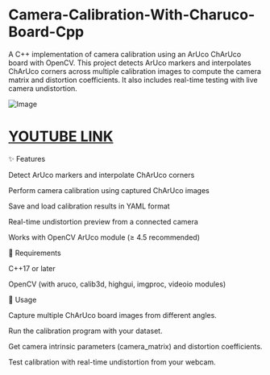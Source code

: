 # Camera-Calibration-With-Charuco-Board-Cpp
A C++ implementation of camera calibration using an ArUco ChArUco board with OpenCV. This project detects ArUco markers and interpolates ChArUco corners across multiple calibration images to compute the camera matrix and distortion coefficients. It also includes real-time testing with live camera undistortion.


![Image](https://github.com/user-attachments/assets/cc0620f9-1079-48e7-a3a9-fdb729b1ccee)

# [YOUTUBE LINK](https://www.youtube.com/watch?v=RU9uCu2yIWE)

✨ Features

Detect ArUco markers and interpolate ChArUco corners

Perform camera calibration using captured ChArUco images

Save and load calibration results in YAML format

Real-time undistortion preview from a connected camera

Works with OpenCV ArUco module (≥ 4.5 recommended)

🔧 Requirements

C++17 or later

OpenCV (with aruco, calib3d, highgui, imgproc, videoio modules)

🚀 Usage

Capture multiple ChArUco board images from different angles.

Run the calibration program with your dataset.

Get camera intrinsic parameters (camera_matrix) and distortion coefficients.

Test calibration with real-time undistortion from your webcam.
